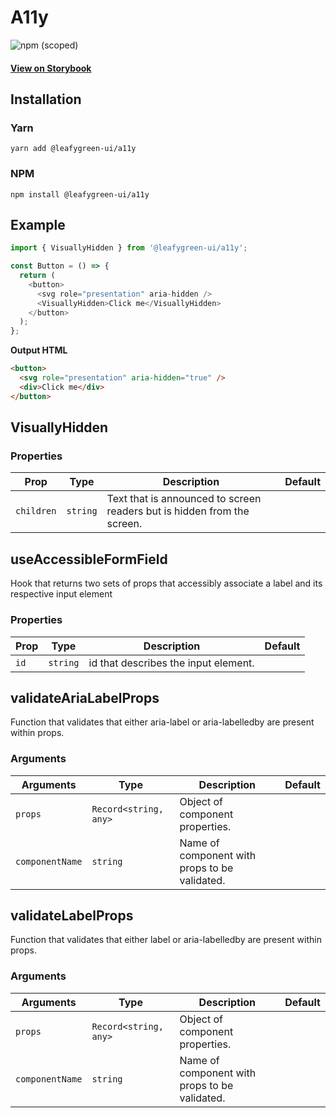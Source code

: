 # A11y

![npm (scoped)](https://img.shields.io/npm/v/@leafygreen-ui/a11y.svg)

#### [View on Storybook](https://mongodb.github.io/leafygreen-ui/?path=/story/a11y--default)

## Installation

### Yarn

```shell
yarn add @leafygreen-ui/a11y
```

### NPM

```shell
npm install @leafygreen-ui/a11y
```

## Example

```js
import { VisuallyHidden } from '@leafygreen-ui/a11y';

const Button = () => {
  return (
    <button>
      <svg role="presentation" aria-hidden />
      <VisuallyHidden>Click me</VisuallyHidden>
    </button>
  );
};
```

**Output HTML**

```html
<button>
  <svg role="presentation" aria-hidden="true" />
  <div>Click me</div>
</button>
```

## VisuallyHidden

### Properties

| Prop       | Type     | Description                                                             | Default |
| ---------- | -------- | ----------------------------------------------------------------------- | ------- |
| `children` | `string` | Text that is announced to screen readers but is hidden from the screen. |         |

## useAccessibleFormField

Hook that returns two sets of props that accessibly associate a label and its respective input element

### Properties

| Prop | Type     | Description                          | Default |
| ---- | -------- | ------------------------------------ | ------- |
| `id` | `string` | id that describes the input element. |         |

## validateAriaLabelProps

Function that validates that either aria-label or aria-labelledby are present within props.

### Arguments

| Arguments       | Type                  | Description                                   | Default |
| --------------- | --------------------- | --------------------------------------------- | ------- |
| `props`         | `Record<string, any>` | Object of component properties.               |         |
| `componentName` | `string`              | Name of component with props to be validated. |         |

## validateLabelProps

Function that validates that either label or aria-labelledby are present within props.

### Arguments

| Arguments       | Type                  | Description                                   | Default |
| --------------- | --------------------- | --------------------------------------------- | ------- |
| `props`         | `Record<string, any>` | Object of component properties.               |         |
| `componentName` | `string`              | Name of component with props to be validated. |         |

